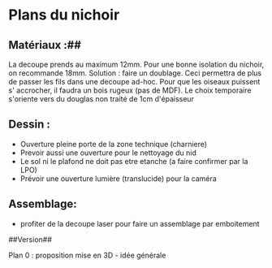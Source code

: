 # Plans du nichoir #

## Matériaux :##



La decoupe prends au maximum 12mm. Pour une bonne isolation du nichoir, on recommande 18mm.
Solution : faire un doublage. Ceci permettra de plus de passer les fils dans une decoupe ad-hoc.
Pour que les oiseaux puissent s' accrocher, il faudra un bois rugeux (pas de MDF).
Le choix temporaire s'oriente vers du douglas non traité de 1cm d'épaisseur

## Dessin : ##

- Ouverture pleine porte de la zone technique (charniere)
- Prevoir aussi une ouverture pour le nettoyage du nid 
- Le sol ni le plafond ne doit pas etre etanche (a faire confirmer par la LPO)
- Prévoir une ouverture lumière (translucide) pour la caméra

## Assemblage: ##

- profiter de la decoupe laser pour faire un assemblage par emboitement

##Version##

Plan 0 : proposition mise en 3D - idée générale


